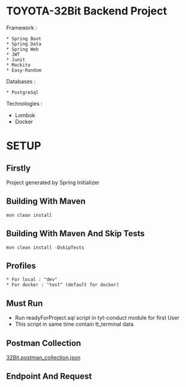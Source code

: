 # TOYOTA-32Bit Backend Project

Framework :

    * Spring Boot 
    * Spring Data 
    * Spring Web
    * JWT
    * Junit   
    * Mockito
    * Easy-Random

Databases :

    * PostgreSql

Technologies :
* Lombok
* Docker

# SETUP

## Firstly

Project generated by Spring Initializer

## Building With Maven

```
mvn clean install
```

## Building With Maven And Skip Tests

```
mvn clean install -DskipTests
```

## Profiles

    * For local : "dev"
    * For docker : "test" (default for docker)

## Must Run

* Run readyForProject.sql script in tyt-conduct module for first User
* This script in same time contain tt_terminal data

## Postman Collection

[32Bit.postman_collection.json](..%2F..%2F32Bit.postman_collection.json)

## Endpoint And Request




    